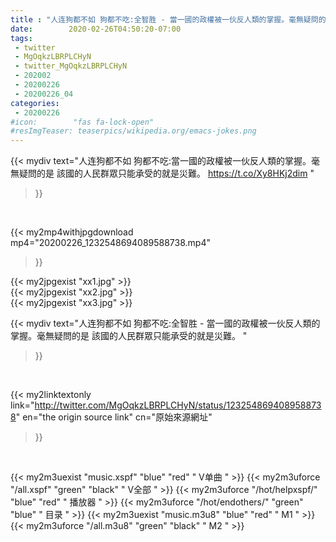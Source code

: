 ```yaml
---
title : "人连狗都不如 狗都不吃:全智胜 - 當一國的政權被一伙反人類的掌握。毫無疑問的是 該國的人民群眾只能承受的就是災難。 "
date:        2020-02-26T04:50:20-07:00
tags:
 - twitter
 - MgOqkzLBRPLCHyN
 - twitter_MgOqkzLBRPLCHyN
 - 202002
 - 20200226
 - 20200226_04
categories:
 - 20200226
#icon:        "fas fa-lock-open"
#resImgTeaser: teaserpics/wikipedia.org/emacs-jokes.png
---
```


{{< mydiv text="人连狗都不如 狗都不吃:當一國的政權被一伙反人類的掌握。毫無疑問的是 該國的人民群眾只能承受的就是災難。 https://t.co/Xy8HKj2dim "
>}}
<br>


{{< my2mp4withjpgdownload mp4="20200226_1232548694089588738.mp4"
>}}

{{< my2jpgexist "xx1.jpg" >}}<br>
{{< my2jpgexist "xx2.jpg" >}}<br>
{{< my2jpgexist "xx3.jpg" >}}<br>



{{< mydiv text="人连狗都不如 狗都不吃:全智胜 - 當一國的政權被一伙反人類的掌握。毫無疑問的是 該國的人民群眾只能承受的就是災難。 "
>}}
<br>

{{< my2linktextonly link="http://twitter.com/MgOqkzLBRPLCHyN/status/1232548694089588738"
en="the origin source link" cn="原始來源網址"
>}}


<br>

{{< my2m3uexist "music.xspf"        "blue"   "red"    " V单曲 " >}} {{< my2m3uforce "/all.xspf"         "green"  "black"  " V全部 " >}} {{< my2m3uforce "/hot/helpxspf/"    "blue"   "red"    " 播放器 " >}} {{< my2m3uforce "/hot/endothers/"   "green"  "blue"   " 目录 " >}} {{< my2m3uexist "music.m3u8"        "blue"   "red"    " M1 " >}} {{< my2m3uforce "/all.m3u8"         "green"  "black"  " M2 " >}} 
